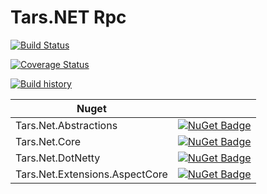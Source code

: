 # Tars.NET Rpc  

[![Build Status](https://travis-ci.com/TarsNET/rpc.svg?branch=develop)](https://travis-ci.org/TarsNET/rpc)

[![Coverage Status](https://coveralls.io/repos/github/TarsNET/rpc/badge.svg?branch=develop)](https://coveralls.io/github/TarsNET/rpc?branch=develop)

[![Build history](https://buildstats.info/travisci/chart/TarsNET/rpc)](https://travis-ci.com/TarsNET/rpc/builds)

| Nuget | |
| --- | --- |
| Tars.Net.Abstractions | [![NuGet Badge](https://buildstats.info/nuget/Tars.Net.Abstractions?includePreReleases=true)](https://www.nuget.org/packages/Tars.Net.Abstractions) |
| Tars.Net.Core | [![NuGet Badge](https://buildstats.info/nuget/Tars.Net.Core?includePreReleases=true)](https://www.nuget.org/packages/Tars.Net.Core) |
| Tars.Net.DotNetty | [![NuGet Badge](https://buildstats.info/nuget/Tars.Net.DotNetty?includePreReleases=true)](https://www.nuget.org/packages/Tars.Net.DotNetty) |
| Tars.Net.Extensions.AspectCore | [![NuGet Badge](https://buildstats.info/nuget/Tars.Net.Extensions.AspectCore?includePreReleases=true)](https://www.nuget.org/packages/Tars.Net.Extensions.AspectCore) |
